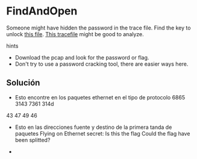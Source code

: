 
# FindAndOpen

Someone might have hidden the password in the trace file. Find the key to unlock [this file](https://artifacts.picoctf.net/c/411/flag.zip). [This tracefile](https://artifacts.picoctf.net/c/411/dump.pcap) might be good to analyze.

hints
- Download the pcap and look for the password or flag.
- Don't try to use a password cracking tool, there are easier ways here.

## Solución

- Esto encontre en los paquetes ethernet en el tipo de protocolo
6865 3143 7361 314d

43 47 49 46
- Esto en las direcciones fuente y destino de la primera tanda de paquetes
Flying on Ethernet secret: Is this the flag
Could the flag have been splitted?

- 


 